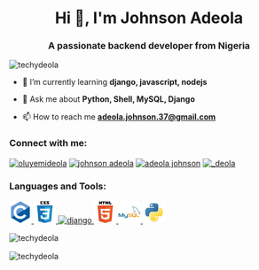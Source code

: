 <h1 align="center">Hi 👋, I'm Johnson Adeola</h1>
<h3 align="center">A passionate backend developer from Nigeria</h3>

<p align="left"> <img src="https://komarev.com/ghpvc/?username=techydeola&label=Profile%20views&color=0e75b6&style=flat" alt="techydeola" /> </p>

- 🌱 I’m currently learning **django, javascript, nodejs**

- 💬 Ask me about **Python, Shell, MySQL, Django**

- 📫 How to reach me **adeola.johnson.37@gmail.com**

<h3 align="left">Connect with me:</h3>
<p align="left">
<a href="https://twitter.com/oluyemideola" target="blank"><img align="center" src="https://raw.githubusercontent.com/rahuldkjain/github-profile-readme-generator/master/src/images/icons/Social/twitter.svg" alt="oluyemideola" height="30" width="40" /></a>
<a href="https://linkedin.com/in/johnson adeola" target="blank"><img align="center" src="https://raw.githubusercontent.com/rahuldkjain/github-profile-readme-generator/master/src/images/icons/Social/linked-in-alt.svg" alt="johnson adeola" height="30" width="40" /></a>
<a href="https://kaggle.com/adeola johnson" target="blank"><img align="center" src="https://raw.githubusercontent.com/rahuldkjain/github-profile-readme-generator/master/src/images/icons/Social/kaggle.svg" alt="adeola johnson" height="30" width="40" /></a>
<a href="https://www.leetcode.com/_deola" target="blank"><img align="center" src="https://raw.githubusercontent.com/rahuldkjain/github-profile-readme-generator/master/src/images/icons/Social/leet-code.svg" alt="_deola" height="30" width="40" /></a>
</p>

<h3 align="left">Languages and Tools:</h3>
<p align="left"> <a href="https://www.cprogramming.com/" target="_blank" rel="noreferrer"> <img src="https://raw.githubusercontent.com/devicons/devicon/master/icons/c/c-original.svg" alt="c" width="40" height="40"/> </a> <a href="https://www.w3schools.com/css/" target="_blank" rel="noreferrer"> <img src="https://raw.githubusercontent.com/devicons/devicon/master/icons/css3/css3-original-wordmark.svg" alt="css3" width="40" height="40"/> </a> <a href="https://www.djangoproject.com/" target="_blank" rel="noreferrer"> <img src="https://cdn.worldvectorlogo.com/logos/django.svg" alt="django" width="40" height="40"/> </a> <a href="https://www.w3.org/html/" target="_blank" rel="noreferrer"> <img src="https://raw.githubusercontent.com/devicons/devicon/master/icons/html5/html5-original-wordmark.svg" alt="html5" width="40" height="40"/> </a> <a href="https://www.mysql.com/" target="_blank" rel="noreferrer"> <img src="https://raw.githubusercontent.com/devicons/devicon/master/icons/mysql/mysql-original-wordmark.svg" alt="mysql" width="40" height="40"/> </a> <a href="https://www.python.org" target="_blank" rel="noreferrer"> <img src="https://raw.githubusercontent.com/devicons/devicon/master/icons/python/python-original.svg" alt="python" width="40" height="40"/> </a> </p>

<p><img align="center" src="https://github-readme-stats.vercel.app/api/top-langs?username=techydeola&show_icons=true&locale=en&layout=compact" alt="techydeola" /></p>

<p><img align="center" src="https://github-readme-streak-stats.herokuapp.com/?user=techydeola&" alt="techydeola" /></p>
